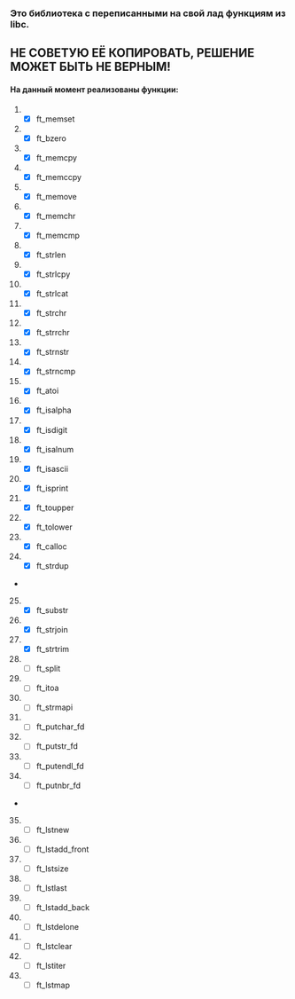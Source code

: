 ### Это библиотека с переписанными на свой лад функциям из libc. ###
## НЕ СОВЕТУЮ ЕЁ КОПИРОВАТЬ, РЕШЕНИЕ МОЖЕТ БЫТЬ НЕ ВЕРНЫМ! ##
#### На данный момент реализованы функции: ####
1. - [x] ft_memset
2. - [x] ft_bzero
3. - [x] ft_memcpy
4. - [x] ft_memccpy
5. - [x] ft_memove
6. - [x] ft_memchr
7. - [x] ft_memcmp
8. - [x] ft_strlen
9. - [x] ft_strlcpy
10. - [x] ft_strlcat
11. - [x] ft_strchr
12. - [x] ft_strrchr
13. - [x] ft_strnstr
14. - [x] ft_strncmp
15. - [x] ft_atoi
16. - [x] ft_isalpha
17. - [x] ft_isdigit
18. - [x] ft_isalnum
19. - [x] ft_isascii
20. - [x] ft_isprint
21. - [x] ft_toupper
22. - [x] ft_tolower
23. - [x] ft_calloc
24. - [x] ft_strdup
-
25. - [x] ft_substr
26. - [x] ft_strjoin
27. - [x] ft_strtrim
28. - [ ] ft_split
29. - [ ] ft_itoa
30. - [ ] ft_strmapi
31. - [ ] ft_putchar_fd
32. - [ ] ft_putstr_fd
33. - [ ] ft_putendl_fd
34. - [ ] ft_putnbr_fd
-
35. - [ ] ft_lstnew
36. - [ ] ft_lstadd_front
37. - [ ] ft_lstsize
38. - [ ] ft_lstlast
39. - [ ] ft_lstadd_back
40. - [ ] ft_lstdelone
41. - [ ] ft_lstclear
42. - [ ] ft_lstiter
43. - [ ] ft_lstmap
